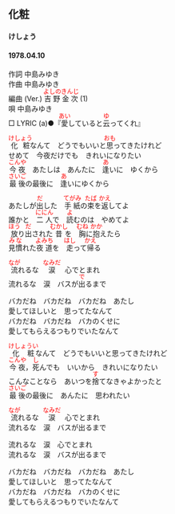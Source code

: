 <style type="text/css">
	ruby{
	    ruby-position: over;
	}
	ruby > rt{font-size: 12px;color:red;}
	p{font:16px;font-size: '楷体'}
</style>
## 化粧
#### けしょう
#### 1978.04.10


作詞         中島みゆき  
作曲         中島みゆき  
編曲 (Ver.)  <ruby><rb>吉野金次</rb><rp>(</rp><rt>よしのきんじ</rt><rp>)</rp></ruby> (1)  
唄           中島みゆき  
□ LYRIC (a)●『<ruby><rb>愛</rb><rp>(</rp><rt>あい</rt><rp>)</rp></ruby>していると<ruby><rb>云</rb><rp>(</rp><rt>ゆ</rt><rp>)</rp></ruby>ってくれ』　

  
<ruby><rb>化粧</rb><rp>(</rp><rt>けしょう</rt><rp>)</rp></ruby>なんて　どうでもいいと<ruby><rb>思</rb><rp>(</rp><rt>おも</rt><rp>)</rp></ruby>ってきたけれど  
せめて　今夜だけでも　きれいになりたい  
<ruby><rb>今夜</rb><rp>(</rp><rt>こんや</rt><rp>)</rp></ruby>　あたしは　あんたに　<ruby><rb>逢</rb><rp>(</rp><rt>あ</rt><rp>)</rp></ruby>いに　ゆくから  
<ruby><rb>最後</rb><rp>(</rp><rt>さいご</rt><rp>)</rp></ruby>の最後に　<ruby><rb>逢</rb><rp>(</rp><rt>あ</rt><rp>)</rp></ruby>いにゆくから  
  
あたしが<ruby><rb>出</rb><rp>(</rp><rt>だ</rt><rp>)</rp></ruby>した　<ruby><rb>手紙</rb><rp>(</rp><rt>てがみ</rt><rp>)</rp></ruby>の<ruby><rb>束</rb><rp>(</rp><rt>たば</rt><rp>)</rp></ruby>を<ruby><rb>返</rb><rp>(</rp><rt>かえ</rt><rp>)</rp></ruby>してよ  
誰かと　<ruby><rb>二人</rb><rp>(</rp><rt>ににん</rt><rp>)</rp></ruby>で　<ruby><rb>読</rb><rp>(</rp><rt>よ</rt><rp>)</rp></ruby>むのは　やめてよ  
<ruby><rb>放</rb><rp>(</rp><rt>ほう</rt><rp>)</rp></ruby>り<ruby><rb>出</rb><rp>(</rp><rt>だ</rt><rp>)</rp></ruby>された<ruby><rb>昔</rb><rp>(</rp><rt>むかし</rt><rp>)</rp></ruby>を　<ruby><rb>胸</rb><rp>(</rp><rt>むね</rt><rp>)</rp></ruby>に<ruby><rb>抱</rb><rp>(</rp><rt>かか</rt><rp>)</rp></ruby>えたら  
<ruby><rb>見慣</rb><rp>(</rp><rt>みな</rt><rp>)</rp></ruby>れた<ruby><rb>夜道</rb><rp>(</rp><rt>よみち</rt><rp>)</rp></ruby>を　<ruby><rb>走</rb><rp>(</rp><rt>はし</rt><rp>)</rp></ruby>って<ruby><rb>帰</rb><rp>(</rp><rt>かえ</rt><rp>)</rp></ruby>る  
  
<ruby><rb>流</rb><rp>(</rp><rt>なが</rt><rp>)</rp></ruby>れるな　<ruby><rb>涙</rb><rp>(</rp><rt>なみだ</rt><rp>)</rp></ruby>　心でとまれ  
流れるな　涙　バスが<ruby><rb>出</rb><rp>(</rp><rt>で</rt><rp>)</rp></ruby>るまで  
  
バカだね　バカだね　バカだね　あたし  
愛してほしいと　思ってたなんて  
バカだね　バカだね　バカのくせに  
愛してもらえるつもりでいたなんて  
  
  
<ruby><rb>化粧</rb><rp>(</rp><rt>けしょうい</rt><rp>)</rp></ruby>なんて　どうでもいいと思ってきたけれど  
<ruby><rb>今夜</rb><rp>(</rp><rt>こんや</rt><rp>)</rp></ruby>，<ruby><rb>死</rb><rp>(</rp><rt>し</rt><rp>)</rp></ruby>んでも　いいから　きれいになりたい  
こんなことなら　あいつを<ruby><rb>捨</rb><rp>(</rp><rt>す</rt><rp>)</rp></ruby>てなきゃよかったと  
<ruby><rb>最後</rb><rp>(</rp><rt>さいご</rt><rp>)</rp></ruby>の最後に　あんたに　思われたい  
  
<ruby><rb>流</rb><rp>(</rp><rt>なが</rt><rp>)</rp></ruby>れるな　<ruby><rb>涙</rb><rp>(</rp><rt>なみだ</rt><rp>)</rp></ruby>　心でとまれ  
流れるな　涙　バスが出るまで  
  
流れるな　涙　心でとまれ  
流れるな　涙　バスが出るまで  
  
バカだね　バカだね　バカだね　あたし  
愛してほしいと　思ってたなんて  
バカだね　バカだね　バカのくせに  
愛してもらえるつもりでいたなんて  